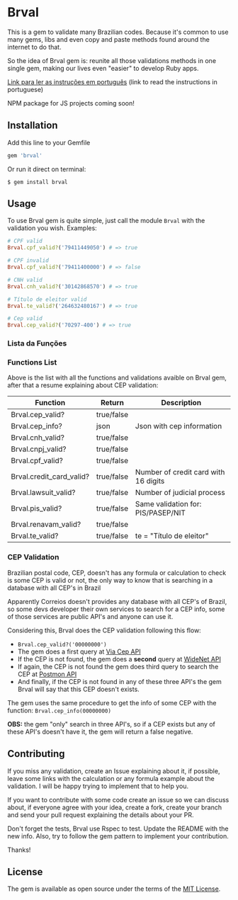 # Brval
This is a gem to validate many Brazilian codes. Because it's common to use many gems, libs and even copy and paste methods found around the internet to do that.

So the idea of Brval gem is: reunite all those validations methods in one single gem, making our lives even "easier" to develop Ruby apps.

[Link para ler as instruções em português](https://github.com/LucasAndrad/brval/wiki/Instru%C3%A7%C3%B5es-em-portugu%C3%AAs) (link to read the instructions in portuguese)

NPM package for JS projects coming soon!

## Installation

Add this line to your Gemfile

```ruby
gem 'brval'
```

Or run it direct on terminal:

    $ gem install brval

## Usage

To use Brval gem is quite simple, just call the module `Brval` with the validation you wish.
Examples:

```ruby
# CPF valid
Brval.cpf_valid?('79411449050') # => true

# CPF invalid
Brval.cpf_valid?('79411400000') # => false

# CNH valid
Brval.cnh_valid?('30142868570') # => true

# Título de eleitor valid
Brval.te_valid?('264632480167') # => true

# Cep valid
Brval.cep_valid?('70297-400') # => true
```

### Lista da Funções
### Functions List
Above is the list with all the functions and validations avaible on Brval gem, after that a resume explaining about CEP validation:

| Function                  | Return      | Description |
|-------------------------|--------------|-----------|
| Brval.cep_valid?        |true/false    |           |
| Brval.cep_info?         |json          | Json with cep information          |
| Brval.cnh_valid?        |true/false    |           |
| Brval.cnpj_valid?       |true/false    |           |
| Brval.cpf_valid?        |true/false    |           |
| Brval.credit_card_valid?|true/false    | Number of credit card with 16 digits |
| Brval.lawsuit_valid?    |true/false    | Number of judicial process|
| Brval.pis_valid?        |true/false    | Same validation for: PIS/PASEP/NIT |
| Brval.renavam_valid?    |true/false    |           |
| Brval.te_valid?         |true/false    | te = "Título de eleitor" |


### CEP Validation
Brazilian postal code, CEP, doesn't has any formula or calculation to check is some CEP is valid or not, the only way to know that is searching in a database with all CEP's in Brazil

Apparently Correios doesn't provides any database with all CEP's of Brazil, so some devs developer their own services to search for a CEP info, some of those services are public API's and anyone can use it.

Considering this, Brval does the CEP validation following this flow:

 - `Brval.cep_valid?('00000000')`
 - The gem does a first query at [Via Cep API](https://viacep.com.br/)
 - If the CEP is not found, the gem does a **second** query at [WideNet API](http://apps.widenet.com.br/busca-cep)
 - If again, the CEP is not found the gem does third query to search the CEP at [Postmon API](https://postmon.com.br/)
 - And finally, if the CEP is not found in any of these three API's the gem Brval will say that this CEP doesn't exists.

The gem uses the same procedure to get the info of some CEP with the function: `Brval.cep_info(00000000)`

 **OBS:** the gem "only" search in three API's, so if a CEP exists but any of these API's doesn't have it, the gem will return a false negative.


## Contributing

If you miss any validation, create an Issue explaining about it, if possible, leave some links with the calculation or any formula example about the validation. I will be happy trying to implement that to help you.

If you want to contribute with some code create an issue so we can discuss about, if everyone agree with your idea, create a fork, create your branch and send your pull request explaining the details about your PR.

Don't forget the tests, Brval use Rspec to test. Update the README with the new info. Also, try to follow the gem pattern to implement your contribution.

Thanks!

## License

The gem is available as open source under the terms of the [MIT License](https://opensource.org/licenses/MIT).
